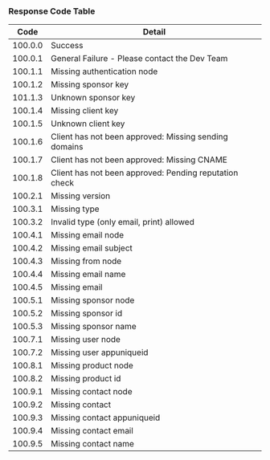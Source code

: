 ### Response Code Table

|Code|Detail  |
|--|--|
|100.0.0 |Success |
|100.0.1 |General Failure - Please contact the Dev Team|
|100.1.1 |Missing authentication node |
|100.1.2 |Missing sponsor key |
|101.1.3 |Unknown sponsor key |
|100.1.4 |Missing client key |
|100.1.5 |Unknown client key |
|100.1.6 |Client has not been approved: Missing sending domains |
|100.1.7 |Client has not been approved: Missing CNAME |
|100.1.8 |Client has not been approved: Pending reputation check |
|100.2.1 |Missing version |
|100.3.1 |Missing type |
|100.3.2 |Invalid type (only email, print) allowed |
|100.4.1 |Missing email node |
|100.4.2 |Missing email subject |
|100.4.3 |Missing from node |
|100.4.4 |Missing email name |
|100.4.5 |Missing email |
|100.5.1 |Missing sponsor node |
|100.5.2 |Missing sponsor id |
|100.5.3 |Missing sponsor name |
|100.7.1 |Missing user node |
|100.7.2 |Missing user appuniqueid |
|100.8.1 |Missing product node |
|100.8.2 |Missing product id |
|100.9.1 |Missing contact node |
|100.9.2 |Missing contact |
|100.9.3 |Missing contact appuniqueid |
|100.9.4 |Missing contact email |
|100.9.5 |Missing contact name |
